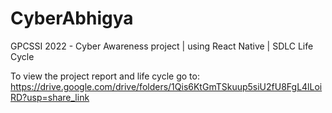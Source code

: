 # CyberAbhigya
GPCSSI 2022 - Cyber Awareness project | using React Native | SDLC Life Cycle

To view the project report and life cycle go to:
https://drive.google.com/drive/folders/1Qis6KtGmTSkuup5siU2fU8FgL4lLoiRD?usp=share_link
